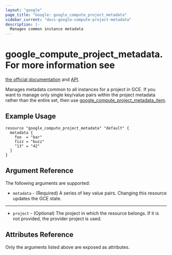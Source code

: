 ```yaml
---
layout: "google"
page_title: "Google: google_compute_project_metadata"
sidebar_current: "docs-google-compute-project-metadata"
description: |-
  Manages common instance metadata
---
```


# google\_compute\_project\_metadata. For more information see
[the official documentation](https://cloud.google.com/compute/docs/storing-retrieving-metadata)
and
[API](https://cloud.google.com/compute/docs/reference/latest/projects/setCommonInstanceMetadata).

Manages metadata common to all instances for a project in GCE. If you
want to manage only single key/value pairs within the project metadata
rather than the entire set, then use
[google_compute_project_metadata_item](compute_project_metadata_item.html).

## Example Usage

```hcl
resource "google_compute_project_metadata" "default" {
  metadata {
    foo  = "bar"
    fizz = "buzz"
    "13" = "42"
  }
}
```

## Argument Reference

The following arguments are supported:

* `metadata` - (Required) A series of key value pairs. Changing this resource
    updates the GCE state.

- - -

* `project` - (Optional) The project in which the resource belongs. If it
    is not provided, the provider project is used.

## Attributes Reference

Only the arguments listed above are exposed as attributes.
